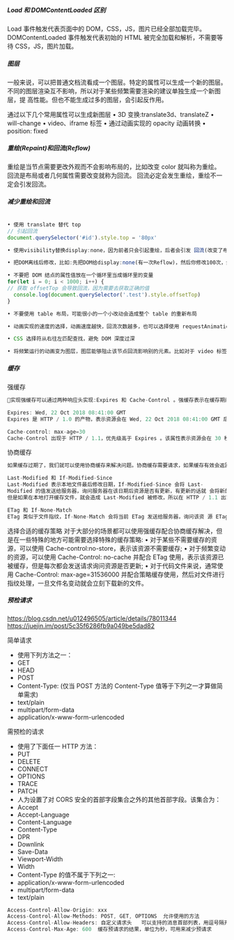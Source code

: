 ##### Load 和 DOMContentLoaded 区别

Load 事件触发代表页面中的 DOM，CSS，JS，图片已经全部加载完毕。
DOMContentLoaded 事件触发代表初始的 HTML 被完全加载和解析，不需要等待 CSS，JS，图片加载。

##### 图层

一般来说，可以把普通文档流看成一个图层。特定的属性可以生成一个新的图层。 不同的图层渲染互不影响，所以对于某些频繁需要渲染的建议单独生成一个新图层，提 高性能。但也不能生成过多的图层，会引起反作用。

通过以下几个常用属性可以生成新图层
• 3D 变换:translate3d、translateZ
• will-change
• video、iframe 标签
• 通过动画实现的 opacity 动画转换
• position: fixed

##### 重绘(Repaint)和回流(Reflow)

重绘是当节点需要更改外观而不会影响布局的，比如改变 color 就叫称为重绘。
回流是布局或者几何属性需要改变就称为回流。
回流必定会发生重绘，重绘不一定会引发回流。

##### 减少重绘和回流

```javascript

• 使用 translate 替代 top
// 引起回流
document.querySelector('#id').style.top = '80px'

• 使用visibility替换display:none，因为前者只会引起重绘，后者会引发 回流(改变了布局)

• 把DOM离线后修改，比如:先把DOM给display:none(有一次Reflow)，然后你修改100次，然后再把它显示出来

• 不要把 DOM 结点的属性值放在一个循环里当成循环里的变量
for(let i = 0; i < 1000; i++) {
// 获取 offsetTop 会导致回流，因为需要去获取正确的值
  console.log(document.querySelector('.test').style.offsetTop)
}

• 不要使用 table 布局，可能很小的一个小改动会造成整个 table 的重新布局

• 动画实现的速度的选择，动画速度越快，回流次数越多，也可以选择使用 requestAnimationFrame

• CSS 选择符从右往左匹配查找，避免 DOM 深度过深

• 将频繁运行的动画变为图层，图层能够阻止该节点回流影响别的元素。比如对于 video 标签，浏览器会自动将该节点变为图层。
```

##### 缓存

强缓存

```javascript
实现强缓存可以通过两种响应头实现:Expires 和 Cache-Control 。强缓存表示在缓存期间不需要请求，state code 为 200

Expires: Wed, 22 Oct 2018 08:41:00 GMT
Expires 是 HTTP / 1.0 的产物，表示资源会在 Wed, 22 Oct 2018 08:41:00 GMT 后过期，需要再次请求。并且 Expires 受限于本地时间，如果修改了本地时间，可能会造成缓存失效。

Cache-control: max-age=30
Cache-Control 出现于 HTTP / 1.1，优先级高于 Expires 。该属性表示资源会在 30 秒后过期，需要再次请求。
```

协商缓存

```javascript
如果缓存过期了，我们就可以使用协商缓存来解决问题。协商缓存需要请求，如果缓存有效会返回 304。 协商缓存需要客户端和服务端共同实现，和强缓存一样，也有两种实现方式。

Last-Modified 和 If-Modified-Since
Last-Modified 表示本地文件最后修改日期，If-Modified-Since 会将 Last-
Modified 的值发送给服务器，询问服务器在该日期后资源是否有更新，有更新的话就 会将新的资源发送回来。
但是如果在本地打开缓存文件，就会造成 Last-Modified 被修改，所以在 HTTP / 1.1 出现了 ETag 。

ETag 和 If-None-Match
ETag 类似于文件指纹，If-None-Match 会将当前 ETag 发送给服务器，询问该资 源 ETag 是否变动，有变动的话就将新的资源发送回来。并且 ETag 优先级比 Last- Modified 高。
```

选择合适的缓存策略
对于大部分的场景都可以使用强缓存配合协商缓存解决，但是在一些特殊的地方可能需要选择特殊的缓存策略:
• 对于某些不需要缓存的资源，可以使用 Cache-control:no-store，表示该资源不需要缓存;
• 对于频繁变动的资源，可以使用 Cache-Control: no-cache 并配合 ETag 使用，表示该资源已被缓存，但是每次都会发送请求询问资源是否更新;
• 对于代码文件来说，通常使用 Cache-Control: max-age=31536000 并配合策略缓存使用，然后对文件进行指纹处理，一旦文件名变动就会立刻下载新的文件。

##### 预检请求

https://blog.csdn.net/u012496505/article/details/78011344
https://juejin.im/post/5c35f6286fb9a049be5dad82

简单请求

- 使用下列方法之一：
- GET
- HEAD
- POST
- Content-Type: (仅当 POST 方法的 Content-Type 值等于下列之一才算做简单需求)
- text/plain
- multipart/form-data
- application/x-www-form-urlencoded

需预检的请求

- 使用了下面任一 HTTP 方法：
- PUT
- DELETE
- CONNECT
- OPTIONS
- TRACE
- PATCH
- 人为设置了对 CORS 安全的首部字段集合之外的其他首部字段。该集合为：
- Accept
- Accept-Language
- Content-Language
- Content-Type
- DPR
- Downlink
- Save-Data
- Viewport-Width
- Width
- Content-Type 的值不属于下列之一:
- application/x-www-form-urlencoded
- multipart/form-data
- text/plain

```javascript
Access-Control-Allow-Origin: xxx
Access-Control-Allow-Methods: POST, GET, OPTIONS  允许使用的方法
Access-Control-Allow-Headers: 自定义请求头   可以支持的消息首部列表，用逗号隔开
Access-Control-Max-Age: 600  缓存预请求的结果，单位为秒，可用来减少预请求
```
